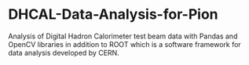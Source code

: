 # DHCAL-Data-Analysis-for-Pion
Analysis of Digital Hadron Calorimeter test beam data with Pandas and OpenCV libraries in addition to ROOT which is a software framework for data analysis developed by CERN.
